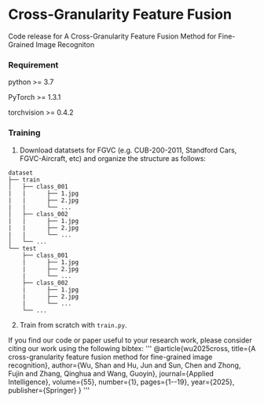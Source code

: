 
# Cross-Granularity Feature Fusion
 
Code release for A Cross-Granularity Feature Fusion Method for Fine-Grained Image Recogniton
 
### Requirement
 
python >= 3.7

PyTorch >= 1.3.1

torchvision >= 0.4.2

### Training

1. Download datatsets for FGVC (e.g. CUB-200-2011, Standford Cars, FGVC-Aircraft, etc) and organize the structure as follows:
```
dataset
├── train
│   ├── class_001
|   |      ├── 1.jpg
|   |      ├── 2.jpg
|   |      └── ...
│   ├── class_002
|   |      ├── 1.jpg
|   |      ├── 2.jpg
|   |      └── ...
│   └── ...
└── test
    ├── class_001
    |      ├── 1.jpg
    |      ├── 2.jpg
    |      └── ...
    ├── class_002
    |      ├── 1.jpg
    |      ├── 2.jpg
    |      └── ...
    └── ...
```

2. Train from scratch with ``train.py``.

If you find our code or paper useful to your research work, please consider citing our work using the following bibtex:
'''
@article{wu2025cross,
  title={A cross-granularity feature fusion method for fine-grained image recognition},
  author={Wu, Shan and Hu, Jun and Sun, Chen and Zhong, Fujin and Zhang, Qinghua and Wang, Guoyin},
  journal={Applied Intelligence},
  volume={55},
  number={1},
  pages={1--19},
  year={2025},
  publisher={Springer}
}
'''

